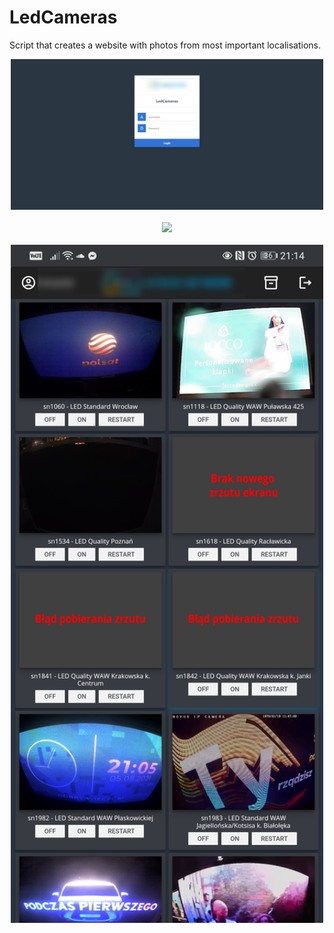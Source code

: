 # LedCameras
Script that creates a website with photos from most important localisations.
<p align="center">
  <img src="https://github.com/KonkowIT/LedCameras/blob/main/img/log_in.png" width="500"></br></br>
  <img src="https://github.com/KonkowIT/LedCameras/blob/main/img/logged.png" width="500"></br></br>
  <img src="https://github.com/KonkowIT/LedCameras/blob/main/img/mobile.png" width="500"></br>
</p>
